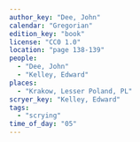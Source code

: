 ```yaml
---
author_key: "Dee, John"
calendar: "Gregorian"
edition_key: "book"
license: "CC0 1.0"
location: "page 138-139"
people:
  - "Dee, John"
  - "Kelley, Edward"
places:
  - "Krakow, Lesser Poland, PL"
scryer_key: "Kelley, Edward"
tags:
  - "scrying"
time_of_day: "05"
---
```

